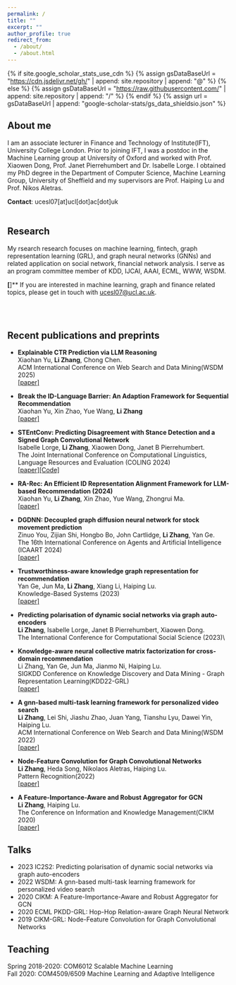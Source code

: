 ```yaml
---
permalink: /
title: ""
excerpt: ""
author_profile: true
redirect_from: 
  - /about/
  - /about.html
---
```


{% if site.google_scholar_stats_use_cdn %}
{% assign gsDataBaseUrl = "https://cdn.jsdelivr.net/gh/" | append: site.repository | append: "@" %}
{% else %}
{% assign gsDataBaseUrl = "https://raw.githubusercontent.com/" | append: site.repository | append: "/" %}
{% endif %}
{% assign url = gsDataBaseUrl | append: "google-scholar-stats/gs_data_shieldsio.json" %}

<span class='anchor' id='about-me'></span>
## **About me**
I am an associate lecturer in Finance and Technology of Institute(IFT),  University College London. Prior to  joining IFT, I was a postdoc in the Machine Learning group at University of Oxford and worked with Prof. Xiaowen Dong, Prof. Janet Pierrehumbert and Dr. Isabelle Lorge. I obtained my PhD degree in the Department of Computer Science, Machine Learning Group, University of Sheffield and my supervisors are Prof. Haiping Lu and Prof. Nikos Aletras. 


**Contact**: ucesl07[at]ucl[dot]ac[dot]uk
<br/>
<br/>
<span class='anchor' id='research'></span>
## **Research**
My rsearch research focuses on machine learning, fintech, graph representation learning (GRL), and graph neural networks (GNNs) and related application on social network, financial network analysis. I serve as an program committee member of KDD, IJCAI, AAAI, ECML, WWW, WSDM.

**[**]** If you are interested in machine learning, graph and finance related topics, please get in touch with ucesl07@ucl.ac.uk.

<br/>
<br/>

## **Recent publications and preprints**

- **Explainable CTR Prediction via LLM Reasoning**\
Xiaohan Yu, **Li Zhang**, Chong Chen.\
ACM International Conference on Web Search and Data Mining(WSDM 2025)\
[[paper]](https://arxiv.org/pdf/2412.02588)

- **Break the ID-Language Barrier: An Adaption Framework for Sequential Recommendation**\
Xiaohan Yu, Xin Zhao, Yue Wang, **Li Zhang**\
[[paper]](https://arxiv.org/pdf/2411.18262) 

- **STEntConv: Predicting Disagreement with Stance Detection and a Signed Graph Convolutional Network**\
Isabelle Lorge, **Li Zhang**, Xiaowen Dong, Janet B Pierrehumbert.\
The Joint International Conference on Computational Linguistics, Language Resources and Evaluation (COLING 2024)\
[[paper]](https://arxiv.org/pdf/2403.15885)[[Code]](https://github.com/isabellelorge/contradiction)

- **RA-Rec: An Efficient ID Representation Alignment Framework for LLM-based Recommendation (2024)**\
Xiaohan Yu, **Li Zhang**, Xin Zhao, Yue Wang, Zhongrui Ma.\
[[paper]](https://arxiv.org/pdf/2402.04527)

- **DGDNN: Decoupled graph diffusion neural network for stock movement prediction**\
Zinuo You, Zijian Shi, Hongbo Bo, John Cartlidge, **Li Zhang**, Yan Ge.\
The 16th International Conference on Agents and Artificial Intelligence (ICAART 2024)\
[[paper]](https://arxiv.org/pdf/2401.01846)

- **Trustworthiness-aware knowledge graph representation for recommendation**\
Yan Ge, Jun Ma, **Li Zhang**, Xiang Li, Haiping Lu.\
Knowledge-Based Systems (2023)\
[[paper]](https://www.sciencedirect.com/science/article/pii/S0950705123006159)

- **Predicting polarisation of dynamic social networks via graph auto-encoders**\
**Li Zhang**, Isabelle Lorge, Janet B Pierrehumbert, Xiaowen Dong.\
The International Conference for Computational Social Science (2023)\
<!-- [[paper]](https://www.sciencedirect.com/science/article/pii/S0950705123006159) -->

- **Knowledge-aware neural collective matrix factorization for cross-domain recommendation**\
Li Zhang, Yan Ge, Jun Ma, Jianmo Ni, Haiping Lu.\
SIGKDD Conference on Knowledge Discovery and Data Mining - Graph Representation Learning(KDD22-GRL)\
[[paper]](https://arxiv.org/pdf/2206.13255)

- **A gnn-based multi-task learning framework for personalized video search**\
**Li Zhang**, Lei Shi, Jiashu Zhao, Juan Yang, Tianshu Lyu, Dawei Yin, Haiping Lu.\
ACM International Conference on Web Search and Data Mining(WSDM 2022)\
[[paper]](https://dl.acm.org/doi/pdf/10.1145/3488560.3498507)

- **Node-Feature Convolution for Graph Convolutional Networks**\
**Li Zhang**, Heda Song, Nikolaos Aletras, Haiping Lu.\
Pattern Recognition(2022)\
[[paper]](https://www.sciencedirect.com/science/article/pii/S003132032200142X)

- **A Feature-Importance-Aware and Robust Aggregator for GCN**\
**Li Zhang**, Haiping Lu.\
The Conference on Information and Knowledge Management(CIKM 2020)\
[[paper]](https://dl.acm.org/doi/pdf/10.1145/3340531.3411983)

<!-- - **Hop-Hop Relation-aware Graph Neural Network**\
**Li Zhang**, Haiping Lu.\
The European Conference on Machine Learning and Principles and Practice of Knowledge Discovery in Databases\
Graph Embedding Mining Workshop (ECML PKDD-GRL 2020)

- **Learnable Aggregator for GCN**\
**Li Zhang**, Haiping Lu.\
Advances in Neural Information Processing Systems-Graph Representation Learning (NeurIPS-GRL 2019)\
[[paper]](https://dl.acm.org/doi/pdf/10.1145/3340531.3411983) -->

<!-- <br/>
<br/> -->

## **Talks**
<!-- - Jun. 2021: [Attributed graph alignment](assets/publication/ISIT2021.pdf) at IEEE International Symposium on Information Theory;  -->
- 2023 IC2S2: Predicting polarisation of dynamic social networks via graph auto-encoders
- 2022 WSDM: A gnn-based multi-task learning framework for personalized video search
- 2020 CIKM: A Feature-Importance-Aware and Robust Aggregator for GCN
- 2020 ECML PKDD-GRL: Hop-Hop Relation-aware Graph Neural Network
- 2019 CIKM-GRL: Node-Feature Convolution for Graph Convolutional Networks

## **Teaching**
<!-- - Michaelmas term 2023, Probability and Statistics for Network Analysis -->
Spring 2018-2020: COM6012 Scalable Machine Learning \
Fall 2020: COM4509/6509 Machine Learning and Adaptive Intelligence

<br/>
<br/>